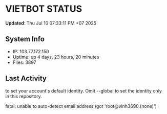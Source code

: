 # VIETBOT STATUS
**Updated**: Thu Jul 10 07:33:11 PM +07 2025

## System Info
- IP: 103.77.172.150
- Uptime: up 4 days, 23 hours, 20 minutes
- Files: 3897

## Last Activity

to set your account's default identity.
Omit --global to set the identity only in this repository.

fatal: unable to auto-detect email address (got 'root@vinh3690.(none)')
